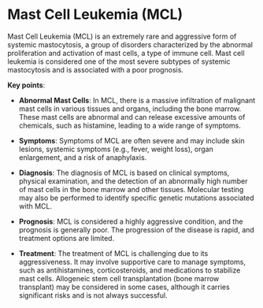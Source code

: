 # Mast Cell Leukemia (MCL)

Mast Cell Leukemia (MCL) is an extremely rare and aggressive form of systemic mastocytosis, a group of disorders characterized by the abnormal proliferation and activation of mast cells, a type of immune cell. Mast cell leukemia is considered one of the most severe subtypes of systemic mastocytosis and is associated with a poor prognosis.

**Key points**:

* **Abnormal Mast Cells**: In MCL, there is a massive infiltration of malignant mast cells in various tissues and organs, including the bone marrow. These mast cells are abnormal and can release excessive amounts of chemicals, such as histamine, leading to a wide range of symptoms.

* **Symptoms**: Symptoms of MCL are often severe and may include skin lesions, systemic symptoms (e.g., fever, weight loss), organ enlargement, and a risk of anaphylaxis.

* **Diagnosis**: The diagnosis of MCL is based on clinical symptoms, physical examination, and the detection of an abnormally high number of mast cells in the bone marrow and other tissues. Molecular testing may also be performed to identify specific genetic mutations associated with MCL.

* **Prognosis**: MCL is considered a highly aggressive condition, and the prognosis is generally poor. The progression of the disease is rapid, and treatment options are limited.

* **Treatment**: The treatment of MCL is challenging due to its aggressiveness. It may involve supportive care to manage symptoms, such as antihistamines, corticosteroids, and medications to stabilize mast cells. Allogeneic stem cell transplantation (bone marrow transplant) may be considered in some cases, although it carries significant risks and is not always successful.
